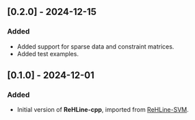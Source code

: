 ## [0.2.0] - 2024-12-15

### Added

- Added support for sparse data and constraint matrices.
- Added test examples.



## [0.1.0] - 2024-12-01

### Added

- Initial version of **ReHLine-cpp**, imported from [ReHLine-SVM](https://github.com/softmin/ReHLine-SVM).
